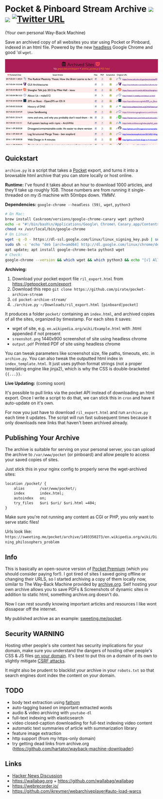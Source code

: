# Pocket & Pinboard Stream Archive <img src="https://getpocket.com/favicon.ico" height="22px"/> <img src="https://pinboard.in/favicon.ico" height="22px"/> [![Twitter URL](https://img.shields.io/twitter/url/http/shields.io.svg?style=social)](https://twitter.com/thesquashSH)

(Your own personal Way-Back Machine)

Save an archived copy of all websites you star using Pocket or Pinboard, indexed in an html file.  Powered by the new [headless](https://developers.google.com/web/updates/2017/04/headless-chrome) Google Chrome and good 'ol `wget`.

![](screenshot.png)

## Quickstart

`archive.py` is a script that takes a [Pocket](https://getpocket.com/export) export, and turns it into a browsable html archive that you can store locally or host online.

**Runtime:** I've found it takes about an hour to download 1000 articles, and they'll take up roughly 1GB.
Those numbers are from running it single-threaded on my i5 machine with 50mbps down.  YMMV.

**Dependencies:** `google-chrome --headless (59)`,` wget`, `python3`

```bash
# On Mac:
brew install Caskroom/versions/google-chrome-canary wget python3
echo -e "#!/bin/bash\n/Applications/Google\ Chrome\ Canary.app/Contents/MacOS/Google\ Chrome\ Canary \$@" > /usr/local/bin/google-chrome
chmod +x /usr/local/bin/google-chrome
# On Linux:
wget -q -O - https://dl-ssl.google.com/linux/linux_signing_key.pub | sudo apt-key add -
sudo sh -c 'echo "deb [arch=amd64] http://dl.google.com/linux/chrome/deb/ stable main" >> /etc/apt/sources.list.d/google-chrome.list'
apt update; apt install google-chrome-beta python3 wget
# Check:
google-chrome --version && which wget && which python3 && echo "[√] All dependencies installed."
```

**Archiving:**

1. Download your pocket export file `ril_export.html` from https://getpocket.com/export
2. Download this repo `git clone https://github.com/pirate/pocket-archive-stream`
3. `cd pocket-archive-stream/`
4. `./archive.py ~/Downloads/ril_export.html [pinboard|pocket]`

It produces a folder `pocket/` containing an `index.html`, and archived copies of all the sites,
organized by timestamp.  For each sites it saves:

 - wget of site, e.g. `en.wikipedia.org/wiki/Example.html` with .html appended if not present
 - `sreenshot.png` 1440x900 screenshot of site using headless chrome
 - `output.pdf` Printed PDF of site using headless chrome

You can tweak parameters like screenshot size, file paths, timeouts, etc. in `archive.py`.
You can also tweak the outputted html index in `index_template.html`.  It just uses python
format strings (not a proper templating engine like jinja2), which is why the CSS is double-bracketed `{{...}}`.

**Live Updating:** (coming soon)

It's possible to pull links via the pocket API instead of downloading an html export.
Once I write a script to do that, we can stick this in `cron` and have it auto-update on it's own.

For now you just have to download `ril_export.html` and run `archive.py` each time it updates. The script
will run fast subsequent times because it only downloads new links that haven't been archived already.

## Publishing Your Archive

The archive is suitable for serving on your personal server, you can upload the
archive to `/var/www/pocket` (or pinboard) and allow people to access your saved copies of sites.


Just stick this in your nginx config to properly serve the wget-archived sites:

```nginx
location /pocket/ {
    alias       /var/www/pocket/;
    index       index.html;
    autoindex   on;
    try_files   $uri $uri/ $uri.html =404;
}
```

Make sure you're not running any content as CGI or PHP, you only want to serve static files!

Urls look like: `https://sweeting.me/pocket/archive/1493350273/en.wikipedia.org/wiki/Dining_philosophers_problem`

## Info

This is basically an open-source version of [Pocket Premium](https://getpocket.com/premium) (which you should consider paying for!).
I got tired of sites I saved going offline or changing their URLS, so I started
archiving a copy of them locally now, similar to The Way-Back Machine provided
by [archive.org](https://archive.org).  Self hosting your own archive allows you to save
PDFs & Screenshots of dynamic sites in addition to static html, something archive.org doesn't do.

Now I can rest soundly knowing important articles and resources I like wont dissapear off the internet.

My published archive as an example: [sweeting.me/pocket](https://home.sweeting.me/pocket).

## Security WARNING

Hosting other people's site content has security implications for your domain, make sure you understand
the dangers of hosting other people's CSS & JS files [on your domain](https://developer.mozilla.org/en-US/docs/Web/Security/Same-origin_policy).  It's best to put this on a domain
of its own to slightly mitigate [CSRF attacks](https://en.wikipedia.org/wiki/Cross-site_request_forgery).

It might also be prudent to blacklist your archive in your `robots.txt` so that search engines dont index
the content on your domain.

## TODO

 - body text extraction using [fathom](https://hacks.mozilla.org/2017/04/fathom-a-framework-for-understanding-web-pages/)
 - auto-tagging based on important extracted words
 - audio & video archiving with `youtube-dl`
 - full-text indexing with elasticsearch
 - video closed-caption downloading for full-text indexing video content
 - automatic text summaries of article with summarization library
 - feature image extraction
 - http support (from my https-only domain)
 - try getting dead links from archive.org (https://github.com/hartator/wayback-machine-downloader)

## Links

 - [Hacker News Discussion](https://news.ycombinator.com/item?id=14272133)
 - https://wallabag.org + https://github.com/wallabag/wallabag
 - https://webrecorder.io/
 - https://github.com/ikreymer/webarchiveplayer#auto-load-warcs
